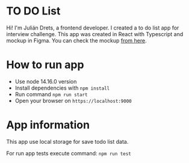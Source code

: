 # TO DO List

Hi! I'm Julián Drets, a frontend developer.
I created a to do list app for interview challenge. This app was created in React with Typescript and mockup in Figma. You can check the mockup [from here](https://www.figma.com/file/yBXRxf5rbs5w2eNVesVG7j/TODO-LIST?node-id=0%3A1).


# How to run app

- Use node 14.16.0 version
- Install dependencies with `npm install`
- Run command `npm run start`
- Open your browser on `https://localhost:9000`

# App information


This app use local storage for save todo list data.

For run app tests execute command: `npm run test`
